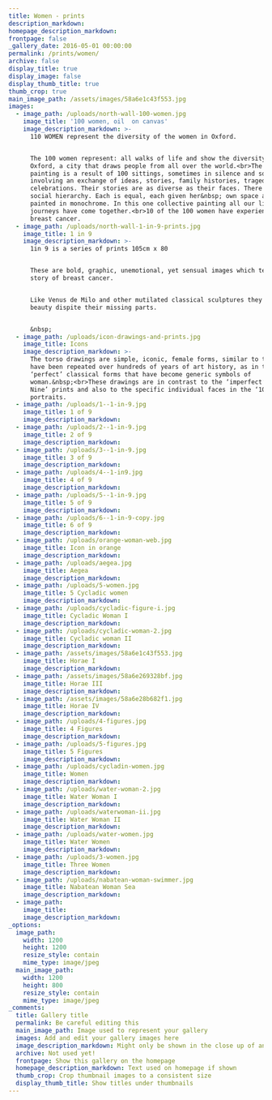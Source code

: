 ```yaml
---
title: Women - prints
description_markdown:
homepage_description_markdown:
frontpage: false
_gallery_date: 2016-05-01 00:00:00
permalink: /prints/women/
archive: false
display_title: true
display_image: false
display_thumb_title: true
thumb_crop: true
main_image_path: /assets/images/58a6e1c43f553.jpg
images:
  - image_path: /uploads/north-wall-100-women.jpg
    image_title: '100 women, oil  on canvas'
    image_description_markdown: >-
      110 WOMEN represent the diversity of the women in Oxford.


      The 100 women represent: all walks of life and show the diversity of
      Oxford, a city that draws people from all over the world.<br>The group
      painting is a result of 100 sittings, sometimes in silence and sometimes
      involving an exchange of ideas, stories, family histories, tragedies and
      celebrations. Their stories are as diverse as their faces. There is no
      social hierarchy. Each is equal, each given her&nbsp; own space and
      painted in monochrome. In this one collective painting all our lifes’
      journeys have come together.<br>10 of the 100 women have experienced
      breast cancer.
  - image_path: /uploads/north-wall-1-in-9-prints.jpg
    image_title: 1 in 9
    image_description_markdown: >-
      1in 9 is a series of prints 105cm x 80


      These are bold, graphic, unemotional, yet sensual images which tell my
      story of breast cancer.


      Like Venus de Milo and other mutilated classical sculptures they have a
      beauty dispite their missing parts.


      &nbsp;
  - image_path: /uploads/icon-drawings-and-prints.jpg
    image_title: Icons
    image_description_markdown: >-
      The torso drawings are simple, iconic, female forms, similar to those that
      have been repeated over hundreds of years of art history, as in the
      ‘perfect’ classical forms that have become generic symbols of
      woman.&nbsp;<br>These drawings are in contrast to the ‘imperfect’ ‘One in
      Nine’ prints and also to the specific individual faces in the ‘100 Women’
      portraits.
  - image_path: /uploads/1--1-in-9.jpg
    image_title: 1 of 9
    image_description_markdown:
  - image_path: /uploads/2--1-in-9.jpg
    image_title: 2 of 9
    image_description_markdown:
  - image_path: /uploads/3--1-in-9.jpg
    image_title: 3 of 9
    image_description_markdown:
  - image_path: /uploads/4--1-in9.jpg
    image_title: 4 of 9
    image_description_markdown:
  - image_path: /uploads/5--1-in-9.jpg
    image_title: 5 of 9
    image_description_markdown:
  - image_path: /uploads/6--1-in-9-copy.jpg
    image_title: 6 of 9
    image_description_markdown:
  - image_path: /uploads/orange-woman-web.jpg
    image_title: Icon in orange
    image_description_markdown:
  - image_path: /uploads/aegea.jpg
    image_title: Aegea
    image_description_markdown:
  - image_path: /uploads/5-women.jpg
    image_title: 5 Cycladic women
    image_description_markdown:
  - image_path: /uploads/cycladic-figure-i.jpg
    image_title: Cycladic Woman I
    image_description_markdown:
  - image_path: /uploads/cycladic-woman-2.jpg
    image_title: Cycladic woman II
    image_description_markdown:
  - image_path: /assets/images/58a6e1c43f553.jpg
    image_title: Horae I
    image_description_markdown:
  - image_path: /assets/images/58a6e269328bf.jpg
    image_title: Horae III
    image_description_markdown:
  - image_path: /assets/images/58a6e28b682f1.jpg
    image_title: Horae IV
    image_description_markdown:
  - image_path: /uploads/4-figures.jpg
    image_title: 4 Figures
    image_description_markdown:
  - image_path: /uploads/5-figures.jpg
    image_title: 5 Figures
    image_description_markdown:
  - image_path: /uploads/cycladin-women.jpg
    image_title: Women
    image_description_markdown:
  - image_path: /uploads/water-woman-2.jpg
    image_title: Water Woman I
    image_description_markdown:
  - image_path: /uploads/waterwoman-ii.jpg
    image_title: Water Woman II
    image_description_markdown:
  - image_path: /uploads/water-women.jpg
    image_title: Water Women
    image_description_markdown:
  - image_path: /uploads/3-women.jpg
    image_title: Three Women
    image_description_markdown:
  - image_path: /uploads/nabatean-woman-swimmer.jpg
    image_title: Nabatean Woman Sea
    image_description_markdown:
  - image_path:
    image_title:
    image_description_markdown:
_options:
  image_path:
    width: 1200
    height: 1200
    resize_style: contain
    mime_type: image/jpeg
  main_image_path:
    width: 1200
    height: 800
    resize_style: contain
    mime_type: image/jpeg
_comments:
  title: Gallery title
  permalink: Be careful editing this
  main_image_path: Image used to represent your gallery
  images: Add and edit your gallery images here
  image_description_markdown: Might only be shown in the close up of an image
  archive: Not used yet!
  frontpage: Show this gallery on the homepage
  homepage_description_markdown: Text used on homepage if shown
  thumb_crop: Crop thumbnail images to a consistent size
  display_thumb_title: Show titles under thumbnails
---
```


